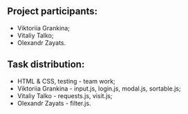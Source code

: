 
## Project participants:
- Viktoriia Grankina;
- Vitaliy Talko;
- Olexandr Zayats.

## Task distribution:
- HTML & CSS, testing  - team work;
- Viktoriia Grankina  - input.js, login.js, modal.js, sortable.js;
- Vitaliy Talko - requests.js, visit.js;
- Olexandr Zayats - filter.js.
